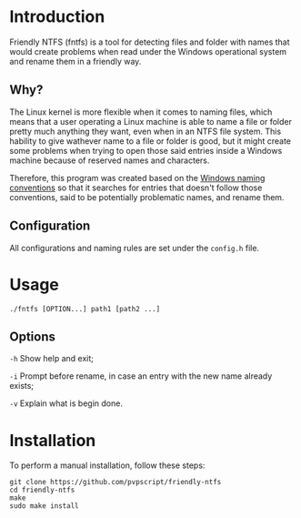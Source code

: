 # Introduction
Friendly NTFS (fntfs) is a tool for detecting files and folder with names that would create problems when read under the Windows operational system and rename them in a friendly way.

## Why?
The Linux kernel is more flexible when it comes to naming files, which means that a user operating a Linux machine is able to name a file or folder pretty much anything they want, even when in an NTFS file system. This hability to give wathever name to a file or folder is good, but it might create some problems when trying to open those said entries inside a Windows machine because of reserved names and characters.

Therefore, this program was created based on the [Windows naming conventions](https://docs.microsoft.com/en-us/windows/win32/fileio/naming-a-file) so that it searches for entries that doesn't follow those conventions, said to be potentially problematic names, and rename them.

## Configuration
All configurations and naming rules are set under the `config.h` file.

# Usage
`./fntfs [OPTION...] path1 [path2 ...]`

## Options
`-h` Show help and exit;

`-i` Prompt before rename, in case an entry with the new name already exists;

`-v` Explain what is begin done.


# Installation
To perform a manual installation, follow these steps:
```
git clone https://github.com/pvpscript/friendly-ntfs
cd friendly-ntfs
make
sudo make install
```
